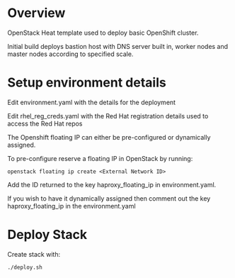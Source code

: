 # Overview

OpenStack Heat template used to deploy basic OpenShift cluster.

Initial build deploys bastion host with DNS server built in, worker nodes and master nodes according to specified scale.

# Setup environment details
Edit environment.yaml with the details for the deployment

Edit rhel_reg_creds.yaml with the  Red Hat registration details used to access the Red Hat repos

The Openshift floating IP can either be pre-configured or dynamically assigned.

To pre-configure reserve a floating IP in OpenStack by running:

```
openstack floating ip create <External Network ID>
```

Add the ID returned to the key haproxy_floating_ip in environment.yaml.

If you wish to have it dynamically assigned then comment out the key haproxy_floating_ip in the environment.yaml

# Deploy Stack
Create stack with:
```
./deploy.sh
```
